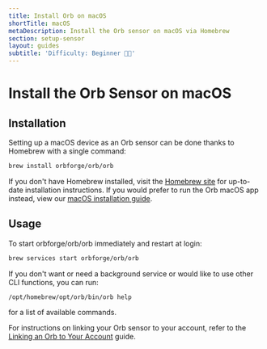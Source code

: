 ```yaml
---
title: Install Orb on macOS
shortTitle: macOS
metaDescription: Install the Orb sensor on macOS via Homebrew
section: setup-sensor
layout: guides
subtitle: 'Difficulty: Beginner 🧑‍💻'
---
```


# Install the Orb Sensor on macOS

## Installation

Setting up a macOS device as an Orb sensor can be done thanks to Homebrew with a single command:

```bash
brew install orbforge/orb/orb
```

If you don't have Homebrew installed, visit the [Homebrew site](https://brew.sh/) for up-to-date installation instructions. If you would prefer to run the Orb macOS app instead, view our [macOS installation guide](/docs/install-orb/macos.md).

## Usage

To start orbforge/orb/orb immediately and restart at login:

```bash
brew services start orbforge/orb/orb
```

If you don't want or need a background service or would like to use other CLI functions, you can run:

```bash
/opt/homebrew/opt/orb/bin/orb help
```

for a list of available commands.

For instructions on linking your Orb sensor to your account, refer to the [Linking an Orb to Your Account](/docs/orb-app/linking-orb-to-account.md) guide.

